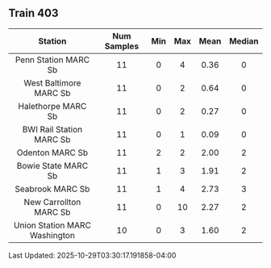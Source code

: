 ## Train 403

| Station | Num Samples | Min | Max | Mean | Median |
| :-----: | :---------: | :-: | :-: | :--: | :----: |
| Penn Station MARC Sb | 11 | 0 | 4 | 0.36 | 0 |
| West Baltimore MARC Sb | 11 | 0 | 2 | 0.64 | 0 |
| Halethorpe MARC Sb | 11 | 0 | 2 | 0.27 | 0 |
| BWI Rail Station MARC Sb | 11 | 0 | 1 | 0.09 | 0 |
| Odenton MARC Sb | 11 | 2 | 2 | 2.00 | 2 |
| Bowie State MARC Sb | 11 | 1 | 3 | 1.91 | 2 |
| Seabrook MARC Sb | 11 | 1 | 4 | 2.73 | 3 |
| New Carrollton MARC Sb | 11 | 0 | 10 | 2.27 | 2 |
| Union Station MARC Washington | 10 | 0 | 3 | 1.60 | 2 |


Last Updated: 2025-10-29T03:30:17.191858-04:00